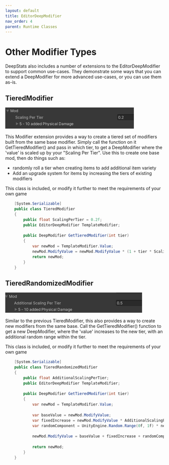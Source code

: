 ```yaml
---
layout: default
title: EditorDeepModifier
nav_order: 4
parent: Runtime Classes
---
```


# Other Modifier Types
DeepStats also includes a number of extensions to the EditorDeepModifier to support common use-cases. They demonstrate some ways that you can extend a DeepModifier for more advanced use-cases, or you can use them as-is.

## TieredModifier

![Tiered Modifier](../../images/tieredModifier.jpg)

This Modifier extension provides a way to create a tiered set of modifiers built from the same base modifier. Simply call the function on it GetTieredModifier() and pass in which tier, to get a DeepModifier where the 'value' is scaled up by your "Scaling Per Tier". Use this to create one base mod, then do things such as:
- randomly roll a tier when creating items to add additional item variety
- Add an upgrade system for items by increasing the tiers of existing modifiers

This class is included, or modify it further to meet the requirements of your own game
```cs
    [System.Serializable]
    public class TieredModifier
    {
        public float ScalingPerTier = 0.2f;
        public EditorDeepModifier TemplateModifier;

        public DeepModifier GetTieredModifier(int tier)
        {
            var newMod = TemplateModifier.Value;
            newMod.ModifyValue = newMod.ModifyValue * (1 + tier * ScalingPerTier);
            return newMod;
        }
    }
```

## TieredRandomizedModifier

![Randomized Tiered Modifier](../../images/randomizedTieredModifier.jpg)

Similar to the previous TieredModifier, this also provides a way to create new modifiers from the same base. Call the GetTieredModifier() function to get a new DeepModifier, where the 'value' increases to the new tier, with an additional random range within the tier.

This class is included, or modify it further to meet the requirements of your own game
```cs
    [System.Serializable]
    public class TieredRandomizedModifier
    {
        public float AdditionalScalingPerTier;
        public EditorDeepModifier TemplateModifier;

        public DeepModifier GetTieredModifier(int tier)
        {
            var newMod = TemplateModifier.Value;

            var baseValue = newMod.ModifyValue;
            var fixedIncrease = newMod.ModifyValue * AdditionalScalingPerTier * (tier - 1);
            var randomComponent = UnityEngine.Random.Range(0f, 1f) * newMod.ModifyValue * AdditionalScalingPerTier;

            newMod.ModifyValue = baseValue + fixedIncrease + randomComponent;

            return newMod;
        }
    }
```